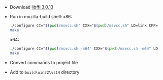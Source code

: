 * Download [libffi 3.0.13](ftp://sourceware.org/pub/libffi/libffi-3.2.1.tar.gz)

* Run in mozilla-build shell:
  x86:
    ```bash
    ./configure CC="$(pwd)/msvcc.sh" CXX="$(pwd)/msvcc.sh" LD=link CPP='cl -nologo -EP' CXXCPP="cl -nologo -EP" --build=i686-pc-mingw32 CFLAGS=-O2
    make
    ```

  x64:
    ```bash
    ./configure CC="$(pwd)/msvcc.sh -m64" CXX="$(pwd)/msvcc.sh -m64" LD=link CPP='cl -nologo -EP' CXXCPP="cl -nologo -EP" --build=x86_64-w64-mingw32 CFLAGS=-O2
    make
    ```

* Convert commands to project file
* Add to `build\win32\vs14` directory
